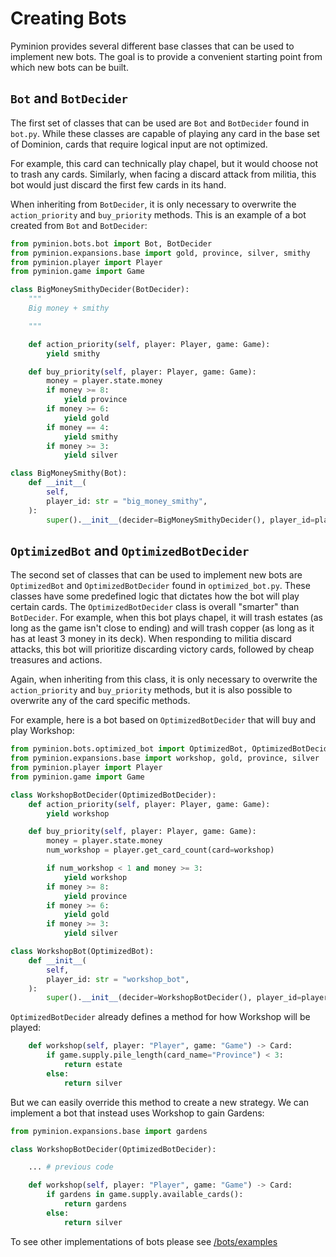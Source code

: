 # Creating Bots

Pyminion provides several different base classes that can be used to implement new bots. The goal is to provide a convenient starting point from which new bots can be built.

## `Bot` and `BotDecider`

The first set of classes that can be used are `Bot` and `BotDecider` found in `bot.py`. While these classes are capable of playing any card in the base set of Dominion, cards that require logical input are not optimized.

For example, this card can technically play chapel, but it would choose not to trash any cards. Similarly, when facing a discard attack from militia, this bot would just discard the first few cards in its hand.

When inheriting from `BotDecider`, it is only necessary to overwrite the `action_priority` and  `buy_priority` methods. This is an example of a bot created from `Bot` and `BotDecider`:

```python
from pyminion.bots.bot import Bot, BotDecider
from pyminion.expansions.base import gold, province, silver, smithy
from pyminion.player import Player
from pyminion.game import Game

class BigMoneySmithyDecider(BotDecider):
    """
    Big money + smithy

    """

    def action_priority(self, player: Player, game: Game):
        yield smithy

    def buy_priority(self, player: Player, game: Game):
        money = player.state.money
        if money >= 8:
            yield province
        if money >= 6:
            yield gold
        if money == 4:
            yield smithy
        if money >= 3:
            yield silver

class BigMoneySmithy(Bot):
    def __init__(
        self,
        player_id: str = "big_money_smithy",
    ):
        super().__init__(decider=BigMoneySmithyDecider(), player_id=player_id)
```

## `OptimizedBot` and `OptimizedBotDecider`

The second set of classes that can be used to implement new bots are `OptimizedBot` and `OptimizedBotDecider` found in `optimized_bot.py`. These classes have some predefined logic that dictates how the bot will play certain cards. The `OptimizedBotDecider` class is overall "smarter" than `BotDecider`. For example, when this bot plays chapel, it will trash estates (as long as the game isn't close to ending) and will trash copper (as long as it has at least 3 money in its deck). When responding to militia discard attacks, this bot will prioritize discarding victory cards, followed by cheap treasures and actions.

Again, when inheriting from this class, it is only necessary to overwrite the `action_priority` and `buy_priority` methods, but it is also possible to overwrite any of the card specific methods.

For example, here is a bot based on `OptimizedBotDecider` that will buy and play Workshop:

```python
from pyminion.bots.optimized_bot import OptimizedBot, OptimizedBotDecider
from pyminion.expansions.base import workshop, gold, province, silver
from pyminion.player import Player
from pyminion.game import Game

class WorkshopBotDecider(OptimizedBotDecider):
    def action_priority(self, player: Player, game: Game):
        yield workshop

    def buy_priority(self, player: Player, game: Game):
        money = player.state.money
        num_workshop = player.get_card_count(card=workshop)

        if num_workshop < 1 and money >= 3:
            yield workshop
        if money >= 8:
            yield province
        if money >= 6:
            yield gold
        if money >= 3:
            yield silver

class WorkshopBot(OptimizedBot):
    def __init__(
        self,
        player_id: str = "workshop_bot",
    ):
        super().__init__(decider=WorkshopBotDecider(), player_id=player_id)
```

`OptimizedBotDecider` already defines a method for how Workshop will be played:

```python
    def workshop(self, player: "Player", game: "Game") -> Card:
        if game.supply.pile_length(card_name="Province") < 3:
            return estate
        else:
            return silver
```

But we can easily override this method to create a new strategy. We can implement a bot that instead uses Workshop to gain Gardens:

```python
from pyminion.expansions.base import gardens

class WorkshopBotDecider(OptimizedBotDecider):

    ... # previous code

    def workshop(self, player: "Player", game: "Game") -> Card:
        if gardens in game.supply.available_cards():
            return gardens
        else:
            return silver
```

To see other implementations of bots please see [/bots/examples](https://github.com/evanofslack/pyminion/tree/master/pyminion/bots/examples)

